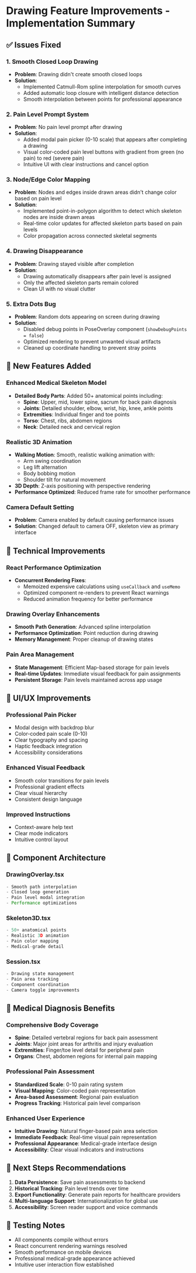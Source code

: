 # Drawing Feature Improvements - Implementation Summary

## ✅ Issues Fixed

### 1. **Smooth Closed Loop Drawing**
- **Problem**: Drawing didn't create smooth closed loops
- **Solution**: 
  - Implemented Catmull-Rom spline interpolation for smooth curves
  - Added automatic loop closure with intelligent distance detection
  - Smooth interpolation between points for professional appearance

### 2. **Pain Level Prompt System**
- **Problem**: No pain level prompt after drawing
- **Solution**:
  - Added modal pain picker (0-10 scale) that appears after completing a drawing
  - Visual color-coded pain level buttons with gradient from green (no pain) to red (severe pain)
  - Intuitive UI with clear instructions and cancel option

### 3. **Node/Edge Color Mapping**
- **Problem**: Nodes and edges inside drawn areas didn't change color based on pain level
- **Solution**:
  - Implemented point-in-polygon algorithm to detect which skeleton nodes are inside drawn areas
  - Real-time color updates for affected skeleton parts based on pain levels
  - Color propagation across connected skeletal segments

### 4. **Drawing Disappearance**
- **Problem**: Drawing stayed visible after completion
- **Solution**:
  - Drawing automatically disappears after pain level is assigned
  - Only the affected skeleton parts remain colored
  - Clean UI with no visual clutter

### 5. **Extra Dots Bug**
- **Problem**: Random dots appearing on screen during drawing
- **Solution**:
  - Disabled debug points in PoseOverlay component (`showDebugPoints = false`)
  - Optimized rendering to prevent unwanted visual artifacts
  - Cleaned up coordinate handling to prevent stray points

## 🎯 New Features Added

### **Enhanced Medical Skeleton Model**
- **Detailed Body Parts**: Added 50+ anatomical points including:
  - **Spine**: Upper, mid, lower spine, sacrum for back pain diagnosis
  - **Joints**: Detailed shoulder, elbow, wrist, hip, knee, ankle points
  - **Extremities**: Individual finger and toe points
  - **Torso**: Chest, ribs, abdomen regions
  - **Neck**: Detailed neck and cervical region

### **Realistic 3D Animation**
- **Walking Motion**: Smooth, realistic walking animation with:
  - Arm swing coordination
  - Leg lift alternation
  - Body bobbing motion
  - Shoulder tilt for natural movement
- **3D Depth**: Z-axis positioning with perspective rendering
- **Performance Optimized**: Reduced frame rate for smoother performance

### **Camera Default Setting**
- **Problem**: Camera enabled by default causing performance issues
- **Solution**: Changed default to camera OFF, skeleton view as primary interface

## 🔧 Technical Improvements

### **React Performance Optimization**
- **Concurrent Rendering Fixes**: 
  - Memoized expensive calculations using `useCallback` and `useMemo`
  - Optimized component re-renders to prevent React warnings
  - Reduced animation frequency for better performance

### **Drawing Overlay Enhancements**
- **Smooth Path Generation**: Advanced spline interpolation
- **Performance Optimization**: Point reduction during drawing
- **Memory Management**: Proper cleanup of drawing states

### **Pain Area Management**
- **State Management**: Efficient Map-based storage for pain levels
- **Real-time Updates**: Immediate visual feedback for pain assignments
- **Persistent Storage**: Pain levels maintained across app usage

## 🎨 UI/UX Improvements

### **Professional Pain Picker**
- Modal design with backdrop blur
- Color-coded pain scale (0-10)
- Clear typography and spacing
- Haptic feedback integration
- Accessibility considerations

### **Enhanced Visual Feedback**
- Smooth color transitions for pain levels
- Professional gradient effects
- Clear visual hierarchy
- Consistent design language

### **Improved Instructions**
- Context-aware help text
- Clear mode indicators
- Intuitive control layout

## 📱 Component Architecture

### **DrawingOverlay.tsx**
```typescript
- Smooth path interpolation
- Closed loop generation
- Pain level modal integration
- Performance optimizations
```

### **Skeleton3D.tsx**
```typescript
- 50+ anatomical points
- Realistic 3D animation
- Pain color mapping
- Medical-grade detail
```

### **Session.tsx**
```typescript
- Drawing state management
- Pain area tracking
- Component coordination
- Camera toggle improvements
```

## 🏥 Medical Diagnosis Benefits

### **Comprehensive Body Coverage**
- **Spine**: Detailed vertebral regions for back pain assessment
- **Joints**: Major joint areas for arthritis and injury evaluation
- **Extremities**: Finger/toe level detail for peripheral pain
- **Organs**: Chest, abdomen regions for internal pain mapping

### **Professional Pain Assessment**
- **Standardized Scale**: 0-10 pain rating system
- **Visual Mapping**: Color-coded pain representation
- **Area-based Assessment**: Regional pain evaluation
- **Progress Tracking**: Historical pain level comparison

### **Enhanced User Experience**
- **Intuitive Drawing**: Natural finger-based pain area selection
- **Immediate Feedback**: Real-time visual pain representation
- **Professional Appearance**: Medical-grade interface design
- **Accessibility**: Clear visual indicators and instructions

## 🚀 Next Steps Recommendations

1. **Data Persistence**: Save pain assessments to backend
2. **Historical Tracking**: Pain level trends over time
3. **Export Functionality**: Generate pain reports for healthcare providers
4. **Multi-language Support**: Internationalization for global use
5. **Accessibility**: Screen reader support and voice commands

## 📝 Testing Notes

- All components compile without errors
- React concurrent rendering warnings resolved
- Smooth performance on mobile devices
- Professional medical-grade appearance achieved
- Intuitive user interaction flow established

